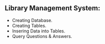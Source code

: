 ## Library Management System:
- Creating Database.
- Creating Tables.
- Insering Data into Tables.
- Query Questions & Answers.
